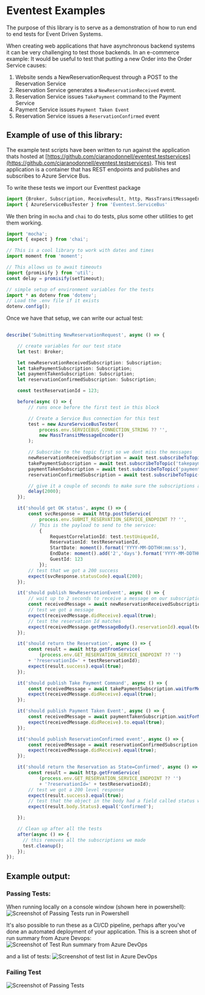 # Eventest Examples

The purpose of this library is to serve as a demonstration of how to run end to end tests for Event Driven Systems.

When creating web applications that have asynchronous backend systems it can be very challenging to test those backends.
In an e-commerce example: It would be useful to test that putting a new Order into the Order Service causes:
   
1. Website sends a NewReservationRequest through a POST to the Reservation Service
2. Reservation Service generates a ```NewReservationReceived``` event.
3. Reservation Service issues ```TakePayment``` command to the Payment Service
4. Payment Service issues ```Payment Taken Event```
5. Reservation Service issues a ```ReservationConfirmed``` event


## Example of use of this library:

The example test scripts have been written to run against the application thats hosted at [https://github.com/ciaranodonnell/eventest.testservices](https://github.com/ciaranodonnell/eventest.testservices).
This test application is a container that has REST endpoints and publishes and subscribes to Azure Service Bus.

To write these tests we import our Eventtest package
``` TypeScript
import {Broker, Subscription, ReceiveResult, http, MassTransitMessageEncoder, MessageEncoder}  from 'Eventest';
import { AzureServiceBusTester } from 'Eventest.ServiceBus'

```

We then bring in ```mocha``` and ```chai``` to do tests, plus some other utilities to get them working. 
``` TypeScript
import 'mocha';
import { expect } from 'chai';

// This is a cool library to work with dates and times
import moment from 'moment';

// This allows us to await timeouts
import {promisify } from 'util';
const delay = promisify(setTimeout);

// simple setup of environment variables for the tests
import * as dotenv from 'dotenv';
// Load the .env file if it exists
dotenv.config();

```

Once we have that setup, we can write our actual test:

``` typescript
 
describe('Submitting NewReservationRequest', async () => {

    // create variables for our test state
    let test: Broker;

    let newReservationReceivedSubscription: Subscription;
    let takePaymentSubscription: Subscription;
    let paymentTakenSubscription: Subscription;
    let reservationConfirmedSubscription: Subscription;

    const testReservationId = 123;

    before(async () => {
        // runs once before the first test in this block

        // Create a Service Bus connection for this test
        test = new AzureServiceBusTester(
            process.env.SERVICEBUS_CONNECTION_STRING ?? '',
            new MassTransitMessageEncoder()
        );

        // Subscribe to the topic first so we dont miss the messages
        newReservationReceivedSubscription = await test.subscribeToTopic('newreservationreceived');
        takePaymentSubscription = await test.subscribeToTopic('takepayment');
        paymentTakenSubscription = await test.subscribeToTopic('paymenttaken');
        reservationConfirmedSubscription = await test.subscribeToTopic('reservationconfirmed');

        // give it a couple of seconds to make sure the subscriptions are active
        delay(2000);
    });

    it('should get OK status', async () => {
        const svcResponse = await http.postToService(
            process.env.SUBMIT_RESERVATION_SERVICE_ENDPOINT ?? '',
         // This is the payload to send to the service:
            {
                RequestCorrelationId: test.testUniqueId,
                ReservationId: testReservationId,
                StartDate: moment().format('YYYY-MM-DDTHH:mm:ss'),
                EndDate: moment().add('2','days').format('YYYY-MM-DDTHH:mm:ss'),
                GuestId: 123
            });
        // test that we got a 200 success
        expect(svcResponse.statusCode).equal(200);
    });

    it('should publish NewReservationEvent', async () => {
        // wait up to 2 seconds to receive a message on our subscription
        const receivedMessage = await newReservationReceivedSubscription.waitForMessage(2000);
        // test we got a message
        expect(receivedMessage.didReceive).equal(true);
        // test the reservation Id matches
        expect(receivedMessage.getMessageBody().reservationId).equal(testReservationId);
    });

    it('should return the Reservation', async () => {
        const result = await http.getFromService(
            (process.env.GET_RESERVATION_SERVICE_ENDPOINT ?? '')
        + '?reservationId=' + testReservationId);
        expect(result.success).equal(true);
    });

    it('should publish Take Payment Command', async () => {
        const receivedMessage = await takePaymentSubscription.waitForMessage(2000);
        expect(receivedMessage.didReceive).equal(true);
    });

    it('should publish Payment Taken Event', async () => {
        const receivedMessage = await paymentTakenSubscription.waitForMessage(2000);
        expect(receivedMessage.didReceive).to.equal(true);
    });

    it('should publish ReservationConfirmed event', async () => {
        const receivedMessage = await reservationConfirmedSubscription.waitForMessage(2000);
        expect(receivedMessage.didReceive).equal(true);
    });

    it('should return the Reservation as State=Confirmed', async () => {
        const result = await http.getFromService(
            (process.env.GET_RESERVATION_SERVICE_ENDPOINT ?? '')
            + '?reservationId=' + testReservationId);
        // test we got a 200 level response
        expect(result.success).equal(true);
        // test that the object in the body had a field called status with a value = 'Confirmed'
        expect(result.body.Status).equal('Confirmed');

    });

    // Clean up after all the tests
    after(async () => {
      // this removes all the subscriptions we made
      test.cleanup();
    });
});

```

## Example output:


### Passing Tests:
When running locally on a console window (shown here in powershell):
![Screenshot of Passing Tests run in Powershell](/Eventest/docs/PassingTests.png)

It's also possible to run these as a CI/CD pipeline, perhaps after you've done an automated deployment of your application.
This is a screen shot of run summary from Azure Devops:
![Screenshot of Test Run summary from Azure DevOps](/Eventest/docs/PassingTestsInAzDo.png)

and a list of tests:
![Screenshot of test list in Azure DevOps](/Eventest/docs/PassingTestsListInAzDo.png)
### Failing Test

![Screenshot of Passing Tests](/Eventest/docs/FailingTest.png)
